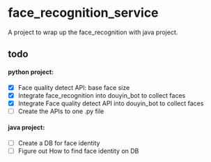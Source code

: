 # face_recognition_service
A project to wrap up the face_recognition with java project.

## todo
#### python project:
- [X] Face quality detect API: base face size
- [X] Integrate face_recognition into douyin_bot to collect faces 
- [X] Integrate Face quality detect API into douyin_bot to collect faces 
- [ ] Create the APIs to one .py file
#### java project:
- [ ] Create a DB for face identity
- [ ] Figure out How to find face identity on DB
